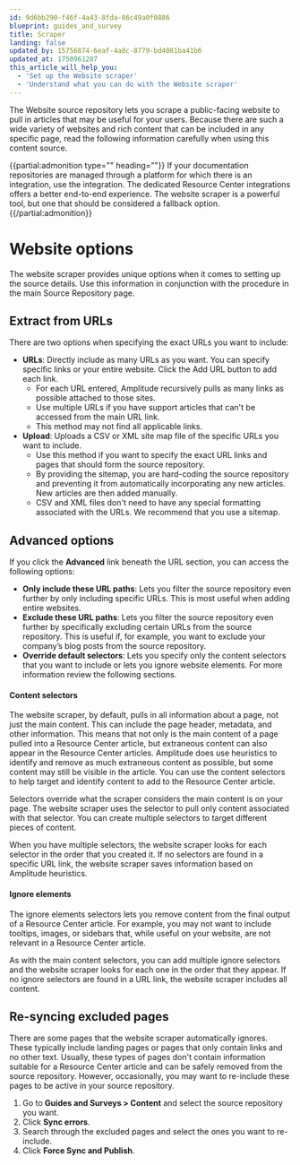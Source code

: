 ```yaml
---
id: 9d6bb290-f46f-4a43-8fda-86c49a0f0886
blueprint: guides_and_survey
title: Scraper
landing: false
updated_by: 15756874-6eaf-4a8c-8779-bd4081ba41b6
updated_at: 1750961207
this_article_will_help_you:
  - 'Set up the Website scraper'
  - 'Understand what you can do with the Website scraper'
---
```

The Website source repository lets you scrape a public-facing website to pull in articles that may be useful for your users. Because there are such a wide variety of websites and rich content that can be included in any specific page, read the following information carefully when using this content source.  

{{partial:admonition type="" heading=""}}
If your documentation repositories are managed through a platform for which there is an integration, use the integration. The dedicated Resource Center integrations offers a better end-to-end experience. The website scraper is a powerful tool, but one that should be considered a fallback option.
{{/partial:admonition}}

# Website options
The website scraper provides unique options when it comes to setting up the source details. Use this information in conjunction with the procedure in the main Source Repository page.

## Extract from URLs
There are two options when specifying the exact URLs you want to include:
- **URLs**: Directly include as many URLs as you want. You can specify specific links or your entire website. Click the Add URL button to add each link. 
    - For each URL entered, Amplitude recursively pulls as many links as possible attached to those sites.
    - Use multiple URLs if you have support articles that can't be accessed from the main URL link. 
    - This method may not find all applicable links.
- **Upload**: Uploads a CSV or XML site map file of the specific URLs you want to include.  
    - Use this method if you want to specify the exact URL links and pages that should form the source repository.
    - By providing the sitemap, you are hard-coding the source repository and preventing it from automatically incorporating any new articles. New articles are then added manually. 
    - CSV and XML files don't need to have any special formatting associated with the URLs. We recommend that you use a sitemap.
## Advanced options
If you click the **Advanced** link beneath the URL section, you can access the following options: 
- **Only include these URL paths**: Lets you filter the source repository even further by only including specific URLs. This is most useful when adding entire websites. 
- **Exclude these URL paths**: Lets you filter the source repository even further by specifically excluding certain URLs from the source repository. This is useful if, for example, you want to exclude your company’s blog posts from the source repository. 
- **Override default selectors**: Lets you specify only the content selectors that you want to include or lets you ignore website elements. For more information review the following sections.

#### Content selectors
The website scraper, by default, pulls in all information about a page, not just the main content. This can include the page header, metadata, and other information. This means that not only is the main content of a page pulled into a Resource Center article, but extraneous content can also appear in the Resource Center articles. Amplitude does use heuristics to identify and remove as much extraneous content as possible, but some content may still be visible in the article. You can use the content selectors to help target and identify content to add to the Resource Center article. 

Selectors override what the scraper considers the main content is on your page. The website scraper uses the selector to pull only content associated with that selector. You can create multiple selectors to target different pieces of content. 

When you have multiple selectors, the website scraper looks for each selector in the order that you created it. If no selectors are found in a specific URL link, the website scraper saves information based on Amplitude heuristics.   

#### Ignore elements
The ignore elements selectors lets you remove content from the final output of a Resource Center article. For example, you may not want to include tooltips, images, or sidebars that, while useful on your website, are not relevant in a Resource Center article. 

As with the main content selectors, you can add multiple ignore selectors and the website scraper looks for each one in the order that they appear. If no ignore selectors are found in a URL link, the website scraper includes all content. 

## Re-syncing excluded pages
There are some pages that the website scraper automatically ignores. These typically include landing pages or pages that only contain links and no other text. Usually, these types of pages don't contain information suitable for a Resource Center article and can be safely removed from the source repository.
However, occasionally, you may want to re-include these pages to be active in your source repository. 

1. Go to **Guides and Surveys > Content** and select the source repository you want. 
2. Click **Sync errors**. 
3. Search through the excluded pages and select the ones you want to re-include.
4. Click **Force Sync and Publish**.